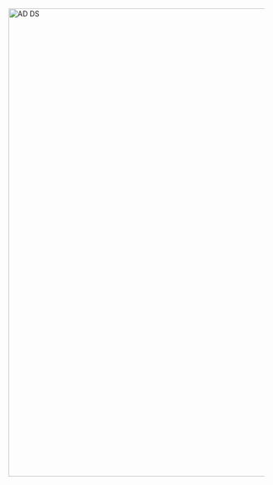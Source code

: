 <img width="793" height="922" alt="AD DS" src="https://github.com/user-attachments/assets/8ae84880-8a48-4920-b528-a9f2ea0bb1b5" />
